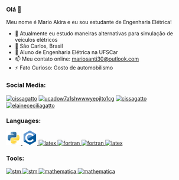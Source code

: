### Olá 👋

Meu nome é Mario Akira e eu sou estudante de Engenharia Elétrica!

- 🔭 Atualmente eu estudo maneiras alternativas para simulação de veículos elétricos
- :pushpin: São Carlos, Brasil
- 🌱 Aluno de Engenharia Elétrica na UFSCar
- 📫 Meu contato online: mariosanti30@outlook.com
- ⚡ Fato Curioso: Gosto de automobilismo

<h3 align="left">Social Media:</h3>
<p align="left">
<a href="https://x.com/marioakira308" target="blank"><img align="center" src="https://raw.githubusercontent.com/rahuldkjain/github-profile-readme-generator/master/src/images/icons/Social/twitter.svg" alt="cissagatto" height="30" width="40" /></a>
<a href="https://www.youtube.com/@marioakira9640" target="blank"><img align="center" src="https://raw.githubusercontent.com/rahuldkjain/github-profile-readme-generator/master/src/images/icons/Social/youtube.svg" alt="ucadow7a1shwwwyepjlto1cg" height="30" width="40" /></a>
<a href="https://www.instagram.com/mario_akira/" target="blank"><img align="center" src="https://raw.githubusercontent.com/rahuldkjain/github-profile-readme-generator/master/src/images/icons/Social/instagram.svg" alt="cissagatto" height="30" width="40" /></a>
<a href="www.linkedin.com/in/mario-akira-de-santi" target="blank"><img align="center" src="https://raw.githubusercontent.com/rahuldkjain/github-profile-readme-generator/master/src/images/icons/Social/linked-in-alt.svg" alt="elainececiliagatto" height="30" width="40" /></a>

<h3 align="left">Languages:</h3>
<a href="https://www.python.org" target="_blank"> <img src="https://raw.githubusercontent.com/devicons/devicon/master/icons/python/python-original.svg" alt="python" width="40" height="40"/> </a>
<a href="https://www.cprogramming.com/" target="_blank"> <img src="https://raw.githubusercontent.com/devicons/devicon/master/icons/c/c-original.svg" alt="c" width="40" height="40"/> </a>
<a href="https://www.latex-project.org/" target="_blank"> <img src="https://www.latex-project.org/img/latex-project-logo.svg" alt="latex" width="40" height="40"/> </a> 
<a href="https://cplusplus.com/" target="_blank"> <img src="https://w7.pngwing.com/pngs/46/626/png-transparent-c-logo-the-c-programming-language-computer-icons-computer-programming-source-code-programming-miscellaneous-template-blue.png" alt="fortran" width="40" height="40"/> </a>
<a href="https://dotnet.microsoft.com/pt-br/languages/csharp" target="_blank"> <img src="https://e7.pngegg.com/pngimages/520/669/png-clipart-c-logo-c-programming-language-computer-icons-computer-programming-programming-miscellaneous-blue.png" alt="fortran" width="40" height="40"/> </a>
<a href="https://www.mathworks.com/?s_tid=gn_logo" target="_blank"> <img src="https://www.mathworks.com/help/examples/matlab/win64/MatlabLogoExample_08.png" alt="latex" width="40" height="40"/> </a> 


<h3 align="left">Tools:</h3>
<a href="https://www.st.com/en/development-tools/stm32-ides.html" target="_blank"> <img src="https://companieslogo.com/img/orig/STM-4f4a0bab.png?t=1720244494" alt="stm" width="40" height="40"/> </a> 
<a href="https://www.spyder-ide.org/" target="_blank"> <img src="https://docs.spyder-ide.org/current/_static/spyder_logo.svg" alt="stm" width="60" height="40"/> </a> 
<a href="https://www.mathworks.com/?s_tid=gn_logo" target="_blank"> <img src="https://www.mathworks.com/help/examples/matlab/win64/MatlabLogoExample_08.png" alt="mathematica" width="40" height="40"/> </a> 
<a href="https://code.visualstudio.com/" target="_blank"> <img src="https://w7.pngwing.com/pngs/284/106/png-transparent-visual-studio-code-logo.png" alt="mathematica" width="40" height="40"/> </a> 
